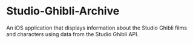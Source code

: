 # Studio-Ghibli-Archive
An iOS application that displays information about the Studio Ghibli films and characters using data from the Studio Ghibli API.
